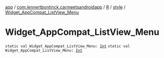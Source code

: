 [app](../../../index.md) / [com.lennertbontinck.carmeetsandroidapp](../../index.md) / [R](../index.md) / [style](index.md) / [Widget_AppCompat_ListView_Menu](./-widget_-app-compat_-list-view_-menu.md)

# Widget_AppCompat_ListView_Menu

`static val Widget_AppCompat_ListView_Menu: `[`Int`](https://kotlinlang.org/api/latest/jvm/stdlib/kotlin/-int/index.html)
`static val Widget_AppCompat_ListView_Menu: `[`Int`](https://kotlinlang.org/api/latest/jvm/stdlib/kotlin/-int/index.html)